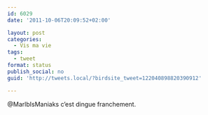 ```yaml
---
id: 6029
date: '2011-10-06T20:09:52+02:00'

layout: post
categories:
  - Vis ma vie
tags:
  - tweet
format: status
publish_social: no
guid: 'http://tweets.local/?birdsite_tweet=122040898820390912'

---
```


@MarlbIsManiaks c’est dingue franchement.